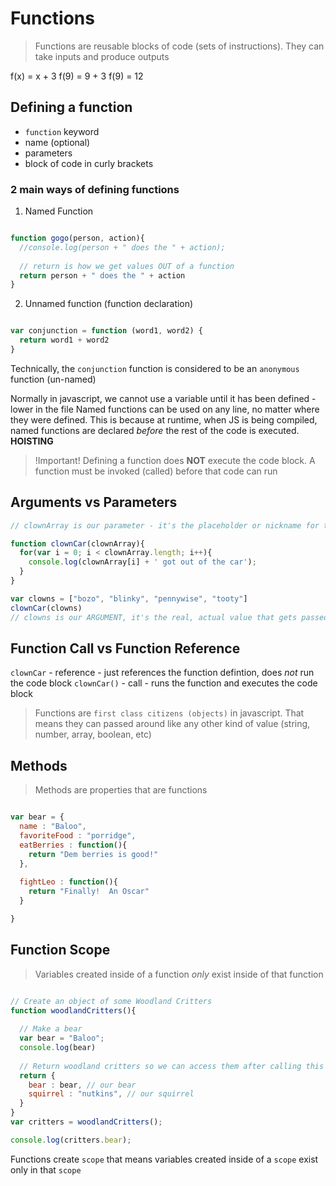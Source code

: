 # Functions

> Functions are reusable blocks of code (sets of instructions).  They can take inputs and produce outputs

f(x) = x + 3
f(9) = 9 + 3
f(9) = 12

## Defining a function

- `function` keyword
-  name (optional)
-  parameters
-  block of code in curly brackets

### 2 main ways of defining functions

1. Named Function

```javascript

function gogo(person, action){
  //console.log(person + " does the " + action);
  
  // return is how we get values OUT of a function
  return person + " does the " + action
}

```

2. Unnamed function (function declaration)

```javascript

var conjunction = function (word1, word2) {
  return word1 + word2
}

```

Technically, the `conjunction` function is considered to be an `anonymous` function (un-named)


Normally in javascript, we cannot use a variable until it has been defined - lower in the file
Named functions can be used on any line, no matter where they were defined.  This is because at runtime, when JS is being compiled, named functions are declared _before_ the rest of the code is executed. __HOISTING__


> !Important! Defining a function does __NOT__ execute the code block.  A function must be invoked (called) before that code can run

## Arguments vs Parameters

```javascript
// clownArray is our parameter - it's the placeholder or nickname for the REAL value that will be passed in

function clownCar(clownArray){
  for(var i = 0; i < clownArray.length; i++){
    console.log(clownArray[i] + ' got out of the car');
  }
}

var clowns = ["bozo", "blinky", "pennywise", "tooty"]
clownCar(clowns)
// clowns is our ARGUMENT, it's the real, actual value that gets passed into the clownCar function. Anywhere there was a "clownArray" gets replaced with the value of "clowns"

```

## Function Call vs Function Reference

`clownCar`   - reference - just references the function defintion, does _not_ run the code block
`clownCar()` - call - runs the function and executes the code block

> Functions are `first class citizens (objects)` in javascript.  That means they can passed around like any other kind of value (string, number, array, boolean, etc)

## Methods

> Methods are properties that are functions

```javascript

var bear = {
  name : "Baloo",
  favoriteFood : "porridge",
  eatBerries : function(){
    return "Dem berries is good!"
  },
  
  fightLeo : function(){
    return "Finally!  An Oscar"
  }

}

```

## Function Scope

> Variables created inside of a function _only_ exist inside of that function

```javascript

// Create an object of some Woodland Critters
function woodlandCritters(){
  
  // Make a bear
  var bear = "Baloo";
  console.log(bear)
  
  // Return woodland critters so we can access them after calling this function
  return {
    bear : bear, // our bear
    squirrel : "nutkins", // our squirrel
  }
}
var critters = woodlandCritters();

console.log(critters.bear);
```

Functions create `scope` that means variables created inside of a `scope` exist only in that `scope`







